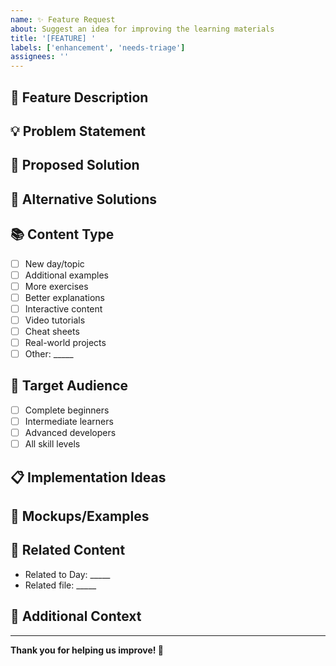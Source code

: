 ```yaml
---
name: ✨ Feature Request
about: Suggest an idea for improving the learning materials
title: '[FEATURE] '
labels: ['enhancement', 'needs-triage']
assignees: ''
---
```


## 🎯 Feature Description

<!-- A clear and concise description of the feature you'd like to see -->

## 💡 Problem Statement

<!-- Is your feature request related to a problem? Please describe -->

## 🚀 Proposed Solution

<!-- A clear and concise description of what you want to happen -->

## 🔄 Alternative Solutions

<!-- A clear and concise description of any alternative solutions or features you've considered -->

## 📚 Content Type

<!-- What type of content would this feature add? -->

- [ ] New day/topic
- [ ] Additional examples
- [ ] More exercises
- [ ] Better explanations
- [ ] Interactive content
- [ ] Video tutorials
- [ ] Cheat sheets
- [ ] Real-world projects
- [ ] Other: _____

## 🎯 Target Audience

<!-- Who would benefit from this feature? -->

- [ ] Complete beginners
- [ ] Intermediate learners
- [ ] Advanced developers
- [ ] All skill levels

## 📋 Implementation Ideas

<!-- If you have ideas on how to implement this feature, please share them -->

## 📸 Mockups/Examples

<!-- If applicable, add mockups or examples of what this feature might look like -->

## 🔗 Related Content

<!-- Is this feature related to existing content? If so, please specify -->

- Related to Day: _____
- Related file: _____

## 📝 Additional Context

<!-- Add any other context or screenshots about the feature request here -->

---

**Thank you for helping us improve! 🚀** 